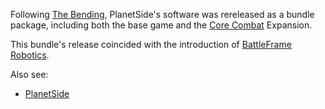 Following [The Bending](../etc/The_Bending.md), PlanetSide's software was
rereleased as a bundle package, including both the base game and the
[Core Combat](Core_Combat.md) Expansion.

This bundle's release coincided with the introduction of
[BattleFrame Robotics](../vehicles/BattleFrame_Robotics.md).

Also see:

- [PlanetSide](../etc/PlanetSide.md)


